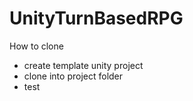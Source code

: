 # UnityTurnBasedRPG

How to clone

- create template unity project
- clone into project folder
- test
